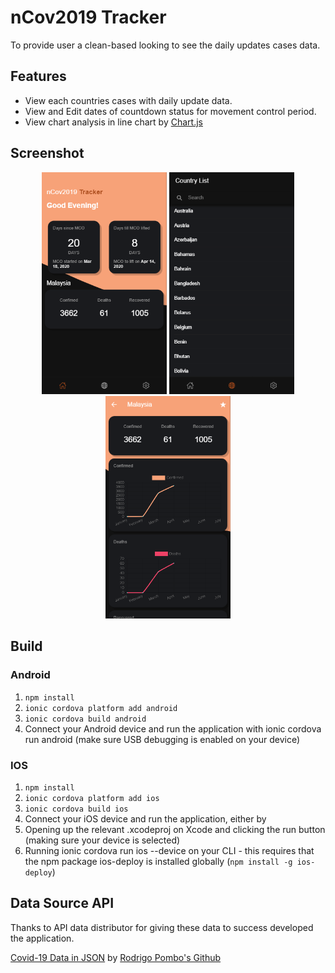 # nCov2019 Tracker

To provide user a clean-based looking to see the daily updates cases data.

## Features

* View each countries cases with daily update data.
* View and Edit dates of countdown status for movement control period.
* View chart analysis in line chart by [Chart.js](https://www.chartjs.org/)

## Screenshot

<p align="center">
  <img src="screenshot/homepage.png" width="200" title="Image of Home Page">
  <img src="screenshot/country-list.png" width="200" alt="Image of Country List">
  <img src="screenshot/details.png" width="200" alt="Image of Country Details">
</p>

## Build

### Android

1. ```npm install```
2. ```ionic cordova platform add android```
3. ```ionic cordova build android```
4. Connect your Android device and run the application with ionic cordova run android (make sure USB debugging is enabled on your device)

### IOS

1. ```npm install```
2. ```ionic cordova platform add ios```
3. ```ionic cordova build ios```
4. Connect your iOS device and run the application, either by
5. Opening up the relevant .xcodeproj on Xcode and clicking the run button (making sure your device is selected)
6. Running ionic cordova run ios --device on your CLI - this requires that the npm package ios-deploy is installed globally (```npm install -g ios-deploy```)

## Data Source API
Thanks to API data distributor for giving these data to success developed the application.

[Covid-19 Data in JSON](https://pomber.github.io/covid19/timeseries.json) by [Rodrigo Pombo's Github](https://github.com/pomber)